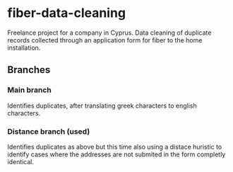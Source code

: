 # fiber-data-cleaning
Freelance project for a company in Cyprus. Data cleaning of duplicate records collected through an application form for fiber to the home installation.

## Branches
### Main branch
Identifies duplicates, after translating greek characters to english characters.

### Distance branch (used)
Identifies duplicates as above but this time also using a distace huristic to identify cases where the addresses are not submited in the form completly identical. 